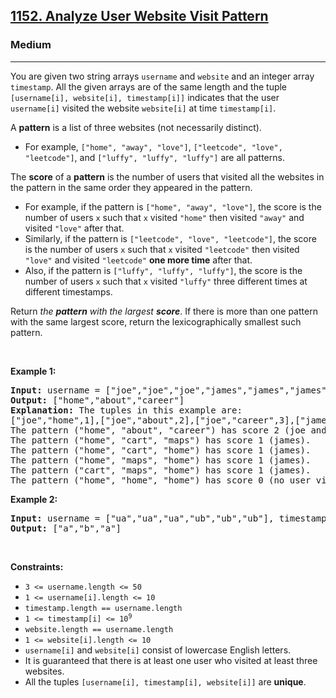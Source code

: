 <h2><a href="https://leetcode.com/problems/analyze-user-website-visit-pattern/">1152. Analyze User Website Visit Pattern</a></h2><h3>Medium</h3><hr><div><p>You are given two string arrays <code>username</code> and <code>website</code> and an integer array <code>timestamp</code>. All the given arrays are of the same length and the tuple <code>[username[i], website[i], timestamp[i]]</code> indicates that the user <code>username[i]</code> visited the website <code>website[i]</code> at time <code>timestamp[i]</code>.</p>

<p>A <strong>pattern</strong> is a list of three websites (not necessarily distinct).</p>

<ul>
	<li>For example, <code>["home", "away", "love"]</code>, <code>["leetcode", "love", "leetcode"]</code>, and <code>["luffy", "luffy", "luffy"]</code> are all patterns.</li>
</ul>

<p>The <strong>score</strong> of a <strong>pattern</strong> is the number of users that visited all the websites in the pattern in the same order they appeared in the pattern.</p>

<ul>
	<li>For example, if the pattern is <code>["home", "away", "love"]</code>, the score is the number of users <code>x</code> such that <code>x</code> visited <code>"home"</code> then visited <code>"away"</code> and visited <code>"love"</code> after that.</li>
	<li>Similarly, if the pattern is <code>["leetcode", "love", "leetcode"]</code>, the score is the number of users <code>x</code> such that <code>x</code> visited <code>"leetcode"</code> then visited <code>"love"</code> and visited <code>"leetcode"</code> <strong>one more time</strong> after that.</li>
	<li>Also, if the pattern is <code>["luffy", "luffy", "luffy"]</code>, the score is the number of users <code>x</code> such that <code>x</code> visited <code>"luffy"</code> three different times at different timestamps.</li>
</ul>

<p>Return <em>the <strong>pattern</strong> with the largest <strong>score</strong></em>. If there is more than one pattern with the same largest score, return the lexicographically smallest such pattern.</p>

<p>&nbsp;</p>
<p><strong class="example">Example 1:</strong></p>

<pre style="position: relative;"><strong>Input:</strong> username = ["joe","joe","joe","james","james","james","james","mary","mary","mary"], timestamp = [1,2,3,4,5,6,7,8,9,10], website = ["home","about","career","home","cart","maps","home","home","about","career"]
<strong>Output:</strong> ["home","about","career"]
<strong>Explanation:</strong> The tuples in this example are:
["joe","home",1],["joe","about",2],["joe","career",3],["james","home",4],["james","cart",5],["james","maps",6],["james","home",7],["mary","home",8],["mary","about",9], and ["mary","career",10].
The pattern ("home", "about", "career") has score 2 (joe and mary).
The pattern ("home", "cart", "maps") has score 1 (james).
The pattern ("home", "cart", "home") has score 1 (james).
The pattern ("home", "maps", "home") has score 1 (james).
The pattern ("cart", "maps", "home") has score 1 (james).
The pattern ("home", "home", "home") has score 0 (no user visited home 3 times).
<div class="open_grepper_editor" title="Edit &amp; Save To Grepper"></div></pre>

<p><strong class="example">Example 2:</strong></p>

<pre style="position: relative;"><strong>Input:</strong> username = ["ua","ua","ua","ub","ub","ub"], timestamp = [1,2,3,4,5,6], website = ["a","b","a","a","b","c"]
<strong>Output:</strong> ["a","b","a"]
<div class="open_grepper_editor" title="Edit &amp; Save To Grepper"></div></pre>

<p>&nbsp;</p>
<p><strong>Constraints:</strong></p>

<ul>
	<li><code>3 &lt;= username.length &lt;= 50</code></li>
	<li><code>1 &lt;= username[i].length &lt;= 10</code></li>
	<li><code>timestamp.length == username.length</code></li>
	<li><code>1 &lt;= timestamp[i] &lt;= 10<sup>9</sup></code></li>
	<li><code>website.length == username.length</code></li>
	<li><code>1 &lt;= website[i].length &lt;= 10</code></li>
	<li><code>username[i]</code> and <code>website[i]</code> consist of lowercase English letters.</li>
	<li>It is guaranteed that there is at least one user who visited at least three websites.</li>
	<li>All the tuples <code>[username[i], timestamp[i], website[i]]</code> are <strong>unique</strong>.</li>
</ul>
</div>
